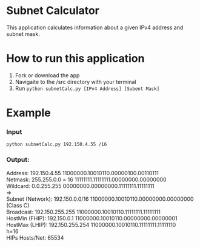 # Subnet Calculator 
This application calculates information about a given IPv4 address and subnet mask.

# How to run this application 
1. Fork or download the app 
2. Navigaite to the /src directory with your terminal 
3. Run `python subnetCalc.py [IPv4 Address] [Subent Mask] `

# Example 
### Input 
`python subnetCalc.py 192.150.4.55 /16`
### Output:

Address:  192.150.4.55              11000000.10010110.00000100.00110111  
Netmask:  255.255.0.0 = 16          11111111.11111111.00000000.00000000  
Wildcard: 0.0.255.255               00000000.00000000.11111111.11111111  
=>  
Subnet (Network): 192.150.0.0/16    11000000.10010110.00000000.00000000 (Class C)  
Broadcast: 192.150.255.255          11000000.10010110.11111111.11111111  
HostMin (FHIP): 192.150.0.1         11000000.10010110.00000000.00000001  
HostMax (LHIP): 192.150.255.254     11000000.10010110.11111111.11111110  
h=16  
HIPs Hosts/Net: 65534  

